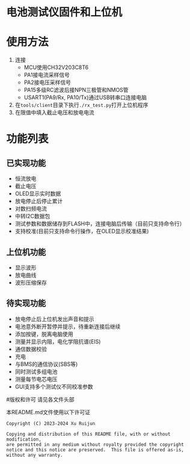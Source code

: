 # 电池测试仪固件和上位机

# 使用方法
1. 连接
   - MCU使用CH32V203C8T6
   - PA1接电流采样信号
   - PA2接电压采样信号
   - PA15多级RC滤波后接NPN三极管和NMOS管
   - USART1(PA9/Rx, PA10/Tx)通过USB转串口连接电脑
1. 在`tools/client`目录下执行`./rx_test.py`打开上位机程序
1. 在限值中填入截止电压和放电电流

# 功能列表
## 已实现功能
- 恒流放电
- 截止电压
- OLED显示实时数据
- 放电停止后停止累计
- 对数扫频电流
- 中转I2C数据包
- 测试参数和数据储存到FLASH中，连接电脑后传输（目前只支持命令行）
- 支持校准(目前只支持命令行操作，在OLED显示校准结果)

## 上位机功能
- 显示波形
- 放电曲线
- 波形压缩保存

## 待实现功能
- 放电停止后上位机发出声音和提示
- 电池意外断开暂停并提示，待重新连接后继续
- 添加按键，脱离电脑使用
- 测量并显示内阻，电化学阻抗谱(EIS)
- 通信数据校验
- 充电
- 与BMS的通信协议(SBS等)
- 同时测试多组电池
- 测量每节电芯电压
- GUI支持多个测试仪不同校准参数

#版权和许可
请见各文件头部

本README.md文件使用以下许可证
```
Copyright (C) 2023-2024 Xu Ruijun

Copying and distribution of this README file, with or without modification,
are permitted in any medium without royalty provided the copyright
notice and this notice are preserved.  This file is offered as-is,
without any warranty.
```
